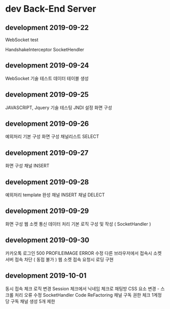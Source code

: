 # dev Back-End Server

## development 2019-09-22
WebSocket test

HandshakeInterceptor
SocketHendler

## development 2019-09-24
WebSocket 기술 테스트
데이터 테이블 생성

## development 2019-09-25
JAVASCRIPT, Jquery 기술 테스팅
JNDI 설정
화면 구성

## development 2019-09-26
예외처리 기본 구성
화면 구성
채널리스트 SELECT

## development 2019-09-27
화면 구성
채널 INSERT

## development 2019-09-28
예외처리 template 완성
채널 INSERT
채널 DELECT

## development 2019-09-29
화면 구성
웹 소켓 통신 데이터 처리 기본 로직 구성 및 작성 ( SocketHandler )

## development 2019-09-30
카카오톡 로그인 500 PROFILEIMAGE ERROR 수정
다른 브라우저에서 접속시 소켓 서버 접속 차단 ( 동접 불가 )
웹 소켓 접속 요청시 로딩 구현

## development 2019-10-01
동시 접속 체크 로직 변경 Session 체크에서 닉네임 체크로
채팅방 CSS 요소 변경 - 스크롤 처리 오류 수정
SocketHandler Code ReFactoring
채널 구독 권한 체크
1계정당 구독 채널 생성 5개 제한